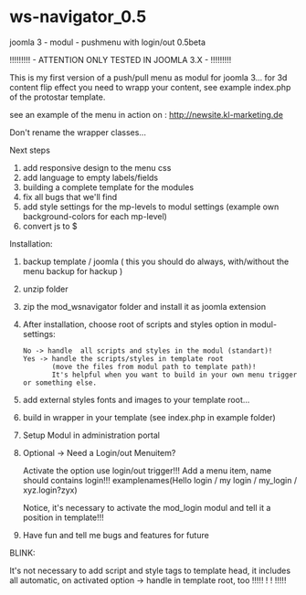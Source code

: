 # ws-navigator_0.5
joomla 3 - modul - pushmenu with login/out 0.5beta

!!!!!!!!! - ATTENTION ONLY TESTED IN JOOMLA 3.X - !!!!!!!!!

This is my first version of a push/pull menu as modul for joomla 3...
for 3d content flip effect you need to wrapp your content, see example index.php of the protostar template.

see an example of the menu in action on : http://newsite.kl-marketing.de

Don't rename the wrapper classes...

Next steps 
  1. add responsive design to the menu css
  2. add language to empty labels/fields
  3. building a complete template for the modules
  4. fix all bugs that we'll find
  5. add style settings for the mp-levels to modul settings (example own background-colors for each mp-level)
  6. convert js to $
  
Installation:
  1. backup template / joomla ( this you should do always, with/without the menu backup for hackup )
  2. unzip folder
  3. zip the mod_wsnavigator folder and install it as joomla extension
  4. After installation, choose root of scripts and styles option in modul-settings:
  
         No -> handle  all scripts and styles in the modul (standart)! 
         Yes -> handle the scripts/styles in template root 
                (move the files from modul path to template path)! 
                It's helpful when you want to build in your own menu trigger or something else.
  
  5. add external styles fonts and images to your template root...
  6. build in wrapper in your template (see index.php in example folder)
  7. Setup Modul in administration portal
  8. Optional -> Need a Login/out Menuitem?
  
        Activate the option use login/out trigger!!!
        Add a menu item, name should contains login!!!
        examplenames(Hello login / my login / my_login / xyz.login?zyx)
        
        Notice, it's necessary to activate the mod_login modul and tell it a position in template!!!

  9. Have fun and tell me bugs and features for future
  

BLINK:

  It's not necessary to add script and style tags to template head, it includes all automatic, 
  on activated option -> handle in template root, too !!!!! ! ! !!!!!
  
